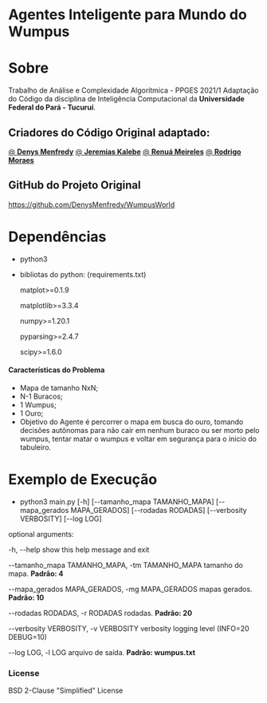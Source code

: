 # Agentes Inteligente para Mundo do Wumpus
# Sobre
Trabalho de Análise e Complexidade Algorítmica - PPGES 2021/1
Adaptação do Código  da disciplina de Inteligência Computacional da **Universidade Federal do Pará - Tucuruí**.

## Criadores do Código Original adaptado:
[@ **Denys Menfredy**](/DenysMenfredy)
[@ **Jeremias Kalebe**](/jkalebe)
[@ **Renuá Meireles**](/Renua-Meireles)
[@ **Rodrigo Moraes**](/Driguss)

## GitHub do Projeto Original
https://github.com/DenysMenfredy/WumpusWorld

# Dependências
  - python3
  - bibliotas do python: (requirements.txt)
	
	matplot>=0.1.9
	
	matplotlib>=3.3.4
	
	numpy>=1.20.1
	
	pyparsing>=2.4.7
	
	scipy>=1.6.0

#### Características do Problema
- Mapa de tamanho NxN;
- N-1 Buracos;
- 1 Wumpus;
- 1 Ouro;
- Objetivo do Agente é percorrer o mapa em busca do ouro, tomando decisões autônomas para não cair em nenhum buraco ou ser morto pelo wumpus, tentar matar o wumpus e voltar em segurança para o inicio do tabuleiro.

# Exemplo de Execução
  - python3 main.py [-h] [--tamanho_mapa TAMANHO_MAPA] [--mapa_gerados MAPA_GERADOS] [--rodadas RODADAS] [--verbosity VERBOSITY] [--log LOG]

optional arguments:

  -h, --help            show this help message and exit
  
  --tamanho_mapa TAMANHO_MAPA, -tm TAMANHO_MAPA		tamanho do mapa. <b>Padrão: 4</b>
  
  --mapa_gerados MAPA_GERADOS, -mg MAPA_GERADOS		mapas gerados. <b>Padrão: 10</b>
  
  --rodadas RODADAS, -r RODADAS		rodadas. <b>Padrão: 20</b>
  
  --verbosity VERBOSITY, -v VERBOSITY	verbosity logging level (INFO=20 DEBUG=10)
  
  --log LOG, -l LOG     arquivo de saída. <b>Padrão: wumpus.txt</b>

### License
BSD 2-Clause "Simplified" License
